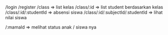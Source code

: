 /login
/register
/class => list kelas
/class/:id => list student berdasarkan kelas
/class/:id/:studentId => absensi siswa
/class/:id/:subjectId/:studentId => lihat nilai siswa


/:mamaId => melihat status anak / siswa nya

